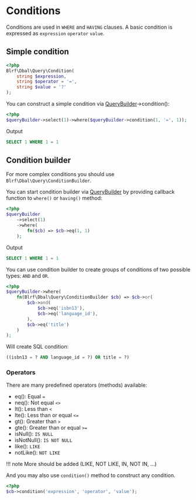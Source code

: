 # Conditions

Conditions are used in `WHERE` and `HAVING` clauses. A basic condition is expressed as `expression` `operator` `value`.

## Simple condition

```php
<?php
Blrf\Dbal\Query\Condition(
    string $expression,
    string $operator = '=',
    string $value = '?'
);
```

You can construct a simple condition via [QueryBuilder](querybuilder.md)->condition():

```php
<?php
$queryBuilder->select(1)->where($queryBuilder->condition(1, '=', 1));
```

Output

```sql
SELECT 1 WHERE 1 = 1
```

## Condition builder

For more complex conditions you should use `Blrf\Dbal\Query\ConditionBuilder`.

You can start condition builder via [QueryBuilder](querybuilder.md) by providing callback function to `where()` or `having()` method:

```php
<?php
$queryBuilder
    ->select(1)
    ->where(
        fn($cb) => $cb->eq(1, 1)
    );
```

Output

```sql
SELECT 1 WHERE 1 = 1
```

You can use condition builder to create groups of conditions of two possible types: `AND` and `OR`.

```php
<?php
$queryBuilder->where(
    fn(Blrf\Dbal\Query\ConditionBuilder $cb) => $cb->or(
        $cb->and(
            $cb->eq('isbn13'),
            $cb->eq('language_id'),
        ),
        $cb->eq('title')
    )
);
```

Will create SQL condition:

```sql
((isbn13 = ? AND language_id = ?) OR title = ?)
```

### Operators

There are many predefined operators (methods) available:

- eq(): Equal `=`
- neq(): Not equal `<>`
- lt(): Less than `<`
- lte(): Less than or equal `<=`
- gt(): Greater than `>`
- gte(): Greater than or equal `>=`
- isNull(): `IS NULL`
- isNotNull(): `IS NOT NULL`
- like(): `LIKE`
- notLike(): `NOT LIKE`

!!! note
    More should be added (LIKE, NOT LIKE, IN, NOT IN, ...)

And you may also use `condition()` method to construct any condition.

```php
<?php
$cb->condition('expression', 'operator', 'value');
```